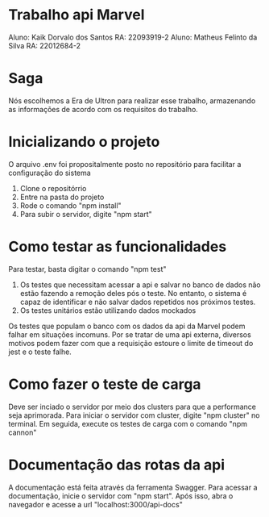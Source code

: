 
# Trabalho api Marvel

Aluno: Kaik Dorvalo dos Santos     RA: 22093919-2
Aluno: Matheus Felinto da Silva    RA: 22012684-2

# Saga

Nós escolhemos a Era de Ultron para realizar esse trabalho, armazenando as informações de acordo com os requisitos do trabalho.

# Inicializando o projeto

O arquivo .env foi propositalmente posto no repositório para facilitar a configuração do sistema

1. Clone o repositórrio
2. Entre na pasta do projeto
3. Rode o comando "npm install"
4. Para subir o servidor, digite "npm start"

# Como testar as funcionalidades

Para testar, basta digitar o comando "npm test"

1. Os testes que necessitam acessar a api e salvar no banco de dados não estão fazendo a remoção deles pós o teste.
No entanto, o sistema é capaz de identificar e não salvar dados repetidos nos próximos testes.
2. Os testes unitários estão utilizando dados mockados

Os testes que populam o banco com os dados da api da Marvel podem falhar em situações incomuns. Por se tratar de uma api externa,
diversos motivos podem fazer com que a requisição estoure o limite de timeout do jest e o teste falhe.

# Como fazer o teste de carga

Deve ser inciado o servidor por meio dos clusters para que a performance seja aprimorada. Para iniciar o servidor com cluster,
digite "npm cluster" no terminal. Em seguida, execute os testes de carga com o comando "npm cannon"

# Documentação das rotas da api

A documentação está feita através da ferramenta Swagger. Para acessar a documentação, inicie o servidor com "npm start".
Após isso, abra o navegador e acesse a url "localhost:3000/api-docs"